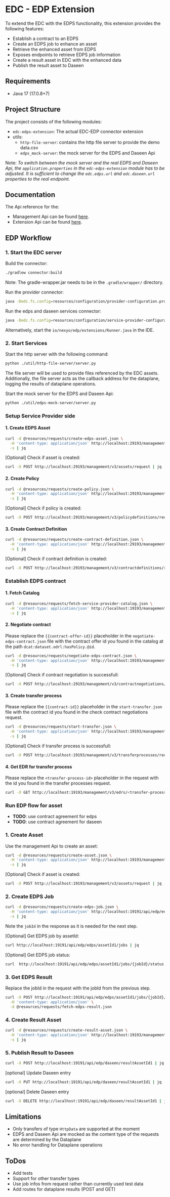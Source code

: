 # EDC - EDP Extension


To extend the EDC with the EDPS functionality, this extension provides the following features:
- Establish a contract to an EDPS
- Create an EDPS job to enhance an asset
- Retrieve the enhanced asset from EDPS
- Exposes endpoints to retrieve EDPS job information
- Create a result asset in EDC with the enhanced data
- Publish the result asset to Daseen

## Requirements
- Java 17 (17.0.8+7)

## Project Structure

The project consists of the following modules:
- `edc-edps-extension`: The actual EDC-EDP connector extension
- utils: 
  - `http-file-server`: contains the http file server to provide the demo data.csv
  - `edps_mock-server`: the mock server for the EDPS and Daseen Api

Note: *To switch between the mock server and the real EDPS and Daseen Api, the `application.properties` in the `edc-edps-extension` module has to be adjusted.
It is sufficient to change the `edc.edps.url` and `edc.daseen.url` properties to the real endpoint.*

## Documentation

The Api reference for the:
- Management Api can be found [here](https://github.com/eclipse-edc/Connector/blob/gh-pages/openapi/management-api/3.0.6/management-api.yaml).  
- Extension Api can be found [here](resources/edc-edps-openapi.yml).


## EDP Workflow

### 1. Start the EDC server

Build the connector:

```bash
./gradlew connector:build
```

Note: The gradle-wrapper.jar needs to be in the `.gradle/wrapper/` directory.

Run the provider connector:

```bash
java -Dedc.fs.config=resources/configuration/provider-configuration.properties -jar connector/build/libs/connector.jar
```

Run the edps and daseen services connector:

```bash
java -Dedc.fs.config=resources/configuration/service-provider-configuration.properties -jar connector/build/libs/connector.jar
```

Alternatively, start the `io/nexyo/edp/extensions/Runner.java` in the IDE.


### 2. Start Services

Start the http server with the following command:

```bash
python ./util/http-file-server/server.py
```

The file server will be used to provide files referenced by the EDC assets. 
Additionally, the file server acts as the callback address for the dataplane, logging the results of dataplane operations.

Start the mock server for the EDPS and Daseen Api:

```bash
python ./util/edps-mock-server/server.py
```


### Setup Service Provider side

#### 1. Create EDPS Asset

```bash
curl -d @resources/requests/create-edps-asset.json \
  -H 'content-type: application/json' http://localhost:29193/management/v3/assets \
  -s | jq 
```

[Optional] Check if asset is created:

```bash 
curl -X POST http://localhost:29193/management/v3/assets/request | jq
```

#### 2. Create Policy

```bash
curl -d @resources/requests/create-policy.json \
  -H 'content-type: application/json' http://localhost:29193/management/v3/policydefinitions \
  -s | jq 
```

[Optional] Check if policy is created:

```bash 
curl -X POST http://localhost:29193/management/v3/policydefinitions/request | jq
```

#### 3. Create Contract Definition


```bash
curl -d @resources/requests/create-contract-definition.json \
  -H 'content-type: application/json' http://localhost:29193/management/v3/contractdefinitions \
  -s | jq 
```

[Optional] Check if contract definition is created:

```bash 
curl -X POST http://localhost:29193/management/v3/contractdefinitions/request | jq
```

### Establish EDPS contract

#### 1. Fetch Catalog

```bash
curl -d @resources/requests/fetch-service-provider-catalog.json \
  -H 'content-type: application/json' http://localhost:19193/management/v3/catalog/request \
  -s | jq 
```

#### 2. Negotiate contract

Please replace the `{{contract-offer-id}}` placeholder in the `negotiate-edps-contract.json` file with the contract offer id you found in the catalog at the path `dcat:dataset.odrl:hasPolicy.@id`.

```bash
curl -d @resources/requests/negotiate-edps-contract.json \
  -H 'content-type: application/json' http://localhost:19193/management/v3/contractnegotiations \
  -s | jq 
```

[Optional] Check if contract negotiation is successfull:

```bash 
curl -X POST http://localhost:29193/management/v3/contractnegotiations/request | jq
```

#### 3. Create transfer process

Please replace the `{{contract-id}}` placeholder in the `start-transfer.json` file with the contract id you found in the check contract negotiations request.

```bash
curl -d @resources/requests/start-transfer.json \
  -H 'content-type: application/json' http://localhost:19193/management/v3/transferprocesses \
  -s | jq 
```

[Optional] Check if transfer process is successfull:

```bash 
curl -X POST http://localhost:19193/management/v3/transferprocesses/request | jq
```

#### 4. Get EDR for transfer process

Please replace the `<transfer-process-id>` placeholder in the request with the id you found in the transfer processes request.

```bash 
curl -X GET http://localhost:19193/management/v3/edrs/<transfer-process-id>/dataaddress | jq
```

### Run EDP flow for asset

- **TODO**: use contract agreement for edps
- **TODO**: use contract agreement for daseen

### 1. Create Asset

Use the management Api to create an asset:

```bash
curl -d @resources/requests/create-asset.json \
  -H 'content-type: application/json' http://localhost:19193/management/v3/assets \
  -s | jq 
```

[Optional] Check if asset is created:

```bash 
curl -X POST http://localhost:19193/management/v3/assets/request | jq
```


### 2. Create EDPS Job

```bash
curl -d @resources/requests/create-edps-job.json \
  -H 'content-type: application/json' http://localhost:19191/api/edp/edps/assetId1/jobs \
  -s | jq
```

Note the `jobId` in the response as it is needed for the next step.

[Optional] Get EDPS job by assetId:
```bash
curl http://localhost:19191/api/edp/edps/assetId1/jobs | jq 
```


[Optional] Get EDPS job status:

```bash
curl  http://localhost:19191/api/edp/edps/assetId1/jobs/{jobId}/status  | jq
```

### 3. Get EDPS Result

Replace the jobId in the request with the jobId from the previous step.

```bash
curl -X POST http://localhost:19191/api/edp/edps/assetId1/jobs/{jobId}/result \
  -H 'content-type: application/json' \
  -d @resources/requests/fetch-edps-result.json 
```

### 4. Create Result Asset

```bash
curl -d @resources/requests/create-result-asset.json \
  -H 'content-type: application/json' http://localhost:19193/management/v3/assets \
  -s | jq 
```


### 5. Publish Result to Daseen

```bash
curl -X POST http://localhost:19191/api/edp/daseen/resultAssetId1 | jq
```

[optional] Update Daseen entry

```bash
curl -X PUT http://localhost:19191/api/edp/daseen/resultAssetId1 | jq
```

[optional] Delete Daseen entry

```bash
curl -X DELETE http://localhost:19191/api/edp/daseen/resultAssetId1 | jq
```

## Limitations

- Only transfers of type `HttpData` are supported at the moment
- EDPS and Daseen Api are mocked as the content type of the requests are determined by the Dataplane
- No error handling for Dataplane operations


## ToDos

- Add tests
- Support for other transfer types
- Use job infos from request rather than currently used test data
- Add routes for dataplane results (POST and GET)